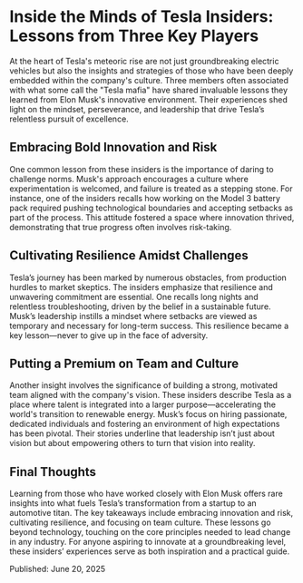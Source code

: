 # Inside the Minds of Tesla Insiders: Lessons from Three Key Players

At the heart of Tesla's meteoric rise are not just groundbreaking electric vehicles but also the insights and strategies of those who have been deeply embedded within the company's culture. Three members often associated with what some call the "Tesla mafia" have shared invaluable lessons they learned from Elon Musk's innovative environment. Their experiences shed light on the mindset, perseverance, and leadership that drive Tesla’s relentless pursuit of excellence.

## Embracing Bold Innovation and Risk

One common lesson from these insiders is the importance of daring to challenge norms. Musk's approach encourages a culture where experimentation is welcomed, and failure is treated as a stepping stone. For instance, one of the insiders recalls how working on the Model 3 battery pack required pushing technological boundaries and accepting setbacks as part of the process. This attitude fostered a space where innovation thrived, demonstrating that true progress often involves risk-taking.

## Cultivating Resilience Amidst Challenges

Tesla’s journey has been marked by numerous obstacles, from production hurdles to market skeptics. The insiders emphasize that resilience and unwavering commitment are essential. One recalls long nights and relentless troubleshooting, driven by the belief in a sustainable future. Musk’s leadership instills a mindset where setbacks are viewed as temporary and necessary for long-term success. This resilience became a key lesson—never to give up in the face of adversity.

## Putting a Premium on Team and Culture

Another insight involves the significance of building a strong, motivated team aligned with the company's vision. These insiders describe Tesla as a place where talent is integrated into a larger purpose—accelerating the world's transition to renewable energy. Musk’s focus on hiring passionate, dedicated individuals and fostering an environment of high expectations has been pivotal. Their stories underline that leadership isn’t just about vision but about empowering others to turn that vision into reality.

## Final Thoughts

Learning from those who have worked closely with Elon Musk offers rare insights into what fuels Tesla’s transformation from a startup to an automotive titan. The key takeaways include embracing innovation and risk, cultivating resilience, and focusing on team culture. These lessons go beyond technology, touching on the core principles needed to lead change in any industry. For anyone aspiring to innovate at a groundbreaking level, these insiders’ experiences serve as both inspiration and a practical guide.

Published: June 20, 2025
